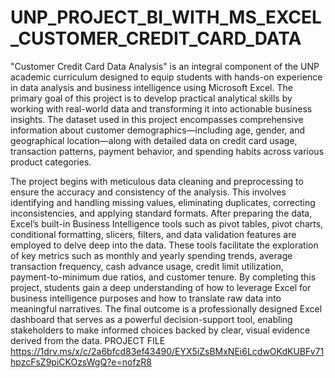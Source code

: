 # UNP_PROJECT_BI_WITH_MS_EXCEL_CUSTOMER_CREDIT_CARD_DATA
"Customer Credit Card Data Analysis" is an integral component of the UNP academic curriculum designed to equip students with hands-on experience in data analysis and business intelligence using Microsoft Excel. The primary goal of this project is to develop practical analytical skills by working with real-world data and transforming it into actionable business insights. The dataset used in this project encompasses comprehensive information about customer demographics—including age, gender, and geographical location—along with detailed data on credit card usage, transaction patterns, payment behavior, and spending habits across various product categories.

The project begins with meticulous data cleaning and preprocessing to ensure the accuracy and consistency of the analysis. This involves identifying and handling missing values, eliminating duplicates, correcting inconsistencies, and applying standard formats. After preparing the data, Excel’s built-in Business Intelligence tools such as pivot tables, pivot charts, conditional formatting, slicers, filters, and data validation features are employed to delve deep into the data. These tools facilitate the exploration of key metrics such as monthly and yearly spending trends, average transaction frequency, cash advance usage, credit limit utilization, payment-to-minimum due ratios, and customer tenure. By completing this project, students gain a deep understanding of how to leverage Excel for business intelligence purposes and how to translate raw data into meaningful narratives. The final outcome is a professionally designed Excel dashboard that serves as a powerful decision-support tool, enabling stakeholders to make informed choices backed by clear, visual evidence derived from the data.
 PROJECT FILE https://1drv.ms/x/c/2a6bfcd83ef43490/EYX5iZsBMxNEi6LcdwOKdKUBFv71hpzcFsZ9piCKOzsWgQ?e=nofzR8
